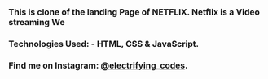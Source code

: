 ### This is clone of the landing Page of NETFLIX. Netflix is a Video streaming We

### Technologies Used: - HTML, CSS & JavaScript.

### Find me on Instagram: [@electrifying_codes][instagram].

[instagram]: https://www.instagram.com/electrifying_codes
